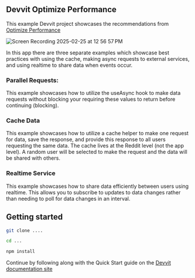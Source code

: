 ## Devvit Optimize Performance 
This example Devvit project showcases the recommendations from [Optimize Performance](https://developers.reddit.com/docs/optimize_performance)

![Screen Recording 2025-02-25 at 12 56 57 PM](https://github.com/user-attachments/assets/3fe67bff-36c3-4349-ac88-5956b0aa2b7f)

In this app there are three separate examples which showcase best practices with using the cache, making async requests to external services, and using realtime to share data when events occur. 
### Parallel Requests:
This example showcases how to utilize the useAsync hook to make data requests without blocking your requiring these values to return before continuing (blocking).

### Cache Data
This example showcases how to utilize a cache helper to make one request for data, save the response, and provide this response to all users requesting the same data. The cache lives at the Reddit level (not the app level). A random user will be selected to make the request and the data will be shared with others.
### Realtime Service 
 This example showcases how to share data efficiently between users using realtime. This allows you to subscribe to updates to data changes rather than needing to poll for data changes in an interval.
## Getting started

```sh
git clone ....

cd ...

npm install
```

Continue by following along with the Quick Start guide on the [Devvit documentation site](https://developers.reddit.com/docs/quickstart#step-by-step-guide)
